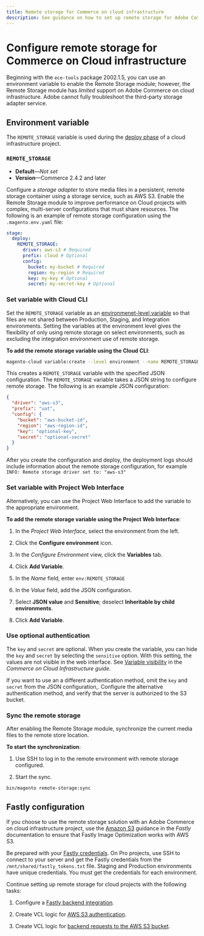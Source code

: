 ```yaml
---
title: Remote storage for Commerce on cloud infrastructure
description: See guidance on how to set up remote storage for Adobe Commerce on cloud infrastructure.
---
```


# Configure remote storage for Commerce on Cloud infrastructure

Beginning with the `ece-tools` package 2002.1.5, you can use an environment variable to enable the Remote Storage module; however, the Remote Storage module has _limited_ support on Adobe Commerce on cloud infrastructure. Adobe cannot fully troubleshoot the third-party storage adapter service.

## Environment variable

The `REMOTE_STORAGE` variable is used during the [deploy phase](https://experienceleague.adobe.com/docs/commerce-cloud-service/user-guide/develop/deploy/process.html) of a cloud infrastructure project.

### `REMOTE_STORAGE`

- **Default**—_Not set_
- **Version**—Commerce 2.4.2 and later

Configure a _storage adapter_ to store media files in a persistent, remote storage container using a storage service, such as AWS S3. Enable the Remote Storage module to improve performance on Cloud projects with complex, multi-server configurations that must share resources. The following is an example of remote storage configuration using the `.magento.env.yaml` file:

```yaml
stage:
  deploy:
    REMOTE_STORAGE:
      driver: aws-s3 # Required
      prefix: cloud # Optional
      config:
        bucket: my-bucket # Required
        region: my-region # Required
        key: my-key # Optional
        secret: my-secret-key # Optional
```

### Set variable with Cloud CLI

Set the `REMOTE_STORAGE` variable as an [environmenet-level variable](https://experienceleague.adobe.com/docs/commerce-cloud-service/user-guide/configure/env/variable-levels.html) so that files are not shared between Production, Staging, and Integration environments. Setting the variables at the environment level gives the flexibility of only using remote storage on select environments, such as excluding the integration environment use of remote storage.

**To add the remote storage variable using the Cloud CLI**:

```bash
magento-cloud variable:create --level environment --name REMOTE_STORAGE --json true --inheritable false --value '{"driver":"aws-s3","prefix":"uat","config":{"bucket":"aws-bucket-id","region":"eu-west-1","key":"optional-key","secret":"optional-secret"}}'
```

This creates a `REMOTE_STORAGE` variable with the specified JSON configuration. The `REMOTE_STORAGE` variable takes a JSON string to configure remote storage. The following is an example JSON configuration:

```json
{
  "driver": "aws-s3",
  "prefix": "uat",
  "config": {
    "bucket": "aws-bucket-id",
    "region": "aws-region-id",
    "key": "optional-key",
    "secret": "optional-secret"
  }
}
```

After you create the configuration and deploy, the deployment logs should include information about the remote storage configuration, for example `INFO: Remote storage driver set to: "aws-s3"`

### Set variable with Project Web Interface

Alternatively, you can use the Project Web Interface to add the variable to the appropriate environment.

**To add the remote storage variable using the Project Web Interface**:

1. In the _Project Web Interface_, select the environment from the left.

1. Click the **Configure environment** icon.

1. In the _Configure Environment_ view, click the **Variables** tab.

1. Click **Add Variable**.

1. In the _Name_ field, enter `env:REMOTE_STORAGE`

1. In the _Value_ field, add the JSON configuration.

1. Select **JSON value** and **Sensitive**; deselect **Inheritable by child environments**.

1. Click **Add Variable**.

### Use optional authentication

The `key` and `secret` are optional. When you create the variable, you can hide the `key` and `secret` by selecting the `sensitive` option. With this setting, the values are not visible in the web interface. See [Variable visibility](https://experienceleague.adobe.com/docs/commerce-cloud-service/user-guide/configure/env/variable-levels.html#visibility) in the _Commerce on Cloud Infrastructure guide_.

If you want to use an a different authentication method, omit the `key` and `secret` from the JSON configuration,. Configure the alternative authentication method, and verify that the server is authorized to the S3 bucket.

### Sync the remote storage

After enabling the Remote Storage module, synchronize the current media files to the remote store location.

**To start the synchronization**:

1. Use SSH to log in to the remote environment with remote storage configured.

1. Start the sync.

  ```bash
  bin/magento remote-storage:sync 
  ```

## Fastly configuration

If you choose to use the remote storage solution with an Adobe Commerce on cloud infrastructure project, use the [Amazon S3](https://docs.fastly.com/en/guides/amazon-s3) guidance in the _Fastly_ documentation to ensure that Fastly Image Optimization works with AWS S3.

Be prepared with your [Fastly credentials](https://experienceleague.adobe.com/docs/commerce-cloud-service/user-guide/cdn/setup-fastly/fastly-configuration.html#get-fastly-credentials). On Pro projects, use SSH to connect to your server and get the Fastly credentials from the `/mnt/shared/fastly_tokens.txt` file. Staging and Production environments have unique credentials. You must get the credentials for each environment.

Continue setting up remote storage for cloud projects with the following tasks:

1. Configure a [Fastly backend integration](https://github.com/fastly/fastly-magento2/blob/master/Documentation/Guides/Edge-Modules/EDGE-MODULE-OTHER-CMS-INTEGRATION.md).

1. Create VCL logic for [AWS S3 authentication](https://docs.fastly.com/en/guides/amazon-s3#using-an-amazon-s3-private-bucket).

1. Create VCL logic for [backend requests to the AWS S3 bucket](https://developer.fastly.com/reference/vcl/variables/backend-connection/req-backend/).
